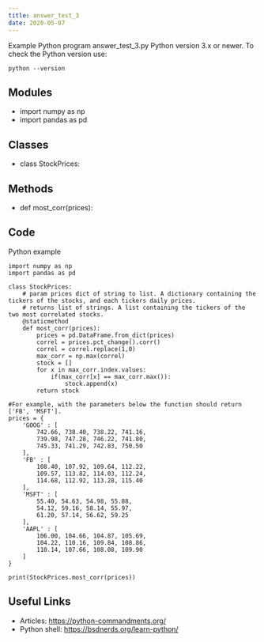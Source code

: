 ```yaml
---
title: answer_test_3
date: 2020-05-07
---
```

Example Python program answer_test_3.py
Python version 3.x or newer.
To check the Python version use:

    python --version

## Modules

* import numpy as np
* import pandas as pd

## Classes

* class StockPrices:

## Methods

* def most_corr(prices):

## Code

Python example

    import numpy as np
    import pandas as pd
    
    class StockPrices:
        # param prices dict of string to list. A dictionary containing the tickers of the stocks, and each tickers daily prices.
        # returns list of strings. A list containing the tickers of the two most correlated stocks.
        @staticmethod
        def most_corr(prices):
            prices = pd.DataFrame.from_dict(prices)
            correl = prices.pct_change().corr()
            correl = correl.replace(1,0)
            max_corr = np.max(correl)
            stock = []
            for x in max_corr.index.values:
                if(max_corr[x] == max_corr.max()):
                    stock.append(x)
            return stock
    
    #For example, with the parameters below the function should return ['FB', 'MSFT'].
    prices = {
        'GOOG' : [
            742.66, 738.40, 738.22, 741.16,
            739.98, 747.28, 746.22, 741.80,
            745.33, 741.29, 742.83, 750.50
        ],
        'FB' : [
            108.40, 107.92, 109.64, 112.22,
            109.57, 113.82, 114.03, 112.24,
            114.68, 112.92, 113.28, 115.40
        ],
        'MSFT' : [
            55.40, 54.63, 54.98, 55.88,
            54.12, 59.16, 58.14, 55.97,
            61.20, 57.14, 56.62, 59.25
        ],
        'AAPL' : [
            106.00, 104.66, 104.87, 105.69,
            104.22, 110.16, 109.84, 108.86,
            110.14, 107.66, 108.08, 109.90
        ]
    }
    
    print(StockPrices.most_corr(prices))

## Useful Links

- Articles: https://python-commandments.org/
- Python shell: https://bsdnerds.org/learn-python/
